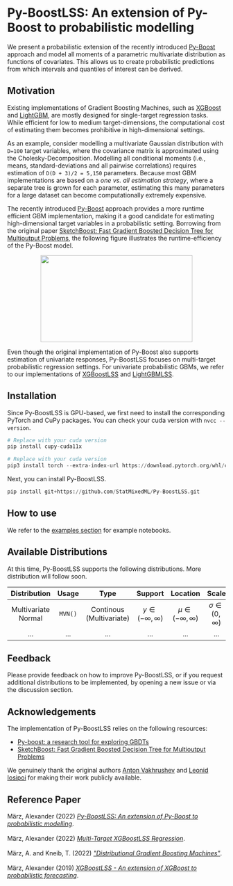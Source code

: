 # Py-BoostLSS: An extension of Py-Boost to probabilistic modelling

We present a probabilistic extension of the recently introduced [Py-Boost](https://github.com/sb-ai-lab/Py-Boost) approach and model all moments of a parametric multivariate distribution as functions of covariates. This allows us to create probabilistic predictions from which intervals and quantiles of interest can be derived. 

## Motivation

Existing implementations of Gradient Boosting Machines, such as [XGBoost](https://github.com/dmlc/xgboost) and [LightGBM](https://github.com/microsoft/LightGBM), are mostly designed for single-target regression tasks. While efficient for low to medium target-dimensions, the computational cost of estimating them becomes prohibitive in high-dimensional settings. 

As an example, consider modelling a multivariate Gaussian distribution with `D=100` target variables, where the covariance matrix is approximated using the Cholesky-Decomposition. Modelling all conditional moments (i.e., means, standard-deviations and all pairwise correlations) requires estimation of `D(D + 3)/2 = 5,150` parameters. Because most GBM implementations are based on a *one vs. all estimation strategy*, where a separate tree is grown for each parameter, estimating this many parameters for a large dataset can become computationally extremely expensive. 

The recently introduced [Py-Boost](https://github.com/sb-ai-lab/Py-Boost) approach provides a more runtime efficient GBM implementation, making it a good candidate for estimating high-dimensional target variables in a probabilistic setting. Borrowing from the original paper [SketchBoost: Fast Gradient Boosted Decision Tree for Multioutput Problems](https://openreview.net/forum?id=WSxarC8t-T), the following figure illustrates the runtime-efficiency of the Py-Boost model.

<p align="center">
<img src="https://user-images.githubusercontent.com/41187941/205011855-0e06247f-609f-4c12-9c53-9e00df91b2d9.png" width="350" height="200" />
</p>

Even though the original implementation of Py-Boost also supports estimation of univariate responses, Py-BoostLSS focuses on multi-target probabilistic regression settings. For univariate probabilistic GBMs, we refer to our implementations of [XGBoostLSS](https://github.com/StatMixedML/XGBoostLSS) and [LightGBMLSS](https://github.com/StatMixedML/LightGBMLSS).

## Installation

Since Py-BoostLSS is GPU-based, we first need to install the corresponding PyTorch and CuPy packages. You can check your cuda version with `nvcc --version`.

```python
# Replace with your cuda version
pip install cupy-cuda11x

# Replace with your cuda version
pip3 install torch --extra-index-url https://download.pytorch.org/whl/cu11x
```

Next, you can install Py-BoostLSS.

```python
pip install git+https://github.com/StatMixedML/Py-BoostLSS.git 
```

## How to use
We refer to the [examples section](https://github.com/StatMixedML/Py-BoostLSS/tree/main/examples) for example notebooks.

## Available Distributions
At this time, Py-BoostLSS supports the following distributions. More distribution will follow soon.

| Distribution         | Usage   |Type                               | Support                   | Location                   | Scale                      | Shape | Correlation          |
| :------------------: | :------:|:--------------------------------: | :-----------------------: | :------------------------: | :------------------------: | :---: | :-------------------:| 
| Multivariate Normal  | `MVN()` | Continous <br /> (Multivariate)   | $y \in (-\infty,\infty)$  | $\mu \in (-\infty,\infty)$ | $\sigma \in (0,\infty)$    | None  | $\rho \in [-1,1]$    |
|     ...              |  ...    |      ...                          |    ...                    |     ...                    |       ...                  |  ...  |  ...                 |




## Feedback
Please provide feedback on how to improve Py-BoostLSS, or if you request additional distributions to be implemented, by opening a new issue or via the discussion section.


## Acknowledgements

The implementation of Py-BoostLSS relies on the following resources:

- [Py-boost: a research tool for exploring GBDTs](https://github.com/sb-ai-lab/Py-Boost)
- [SketchBoost: Fast Gradient Boosted Decision Tree for Multioutput Problems](https://openreview.net/forum?id=WSxarC8t-T)

We genuinely thank the original authors [Anton Vakhrushev](https://www.kaggle.com/btbpanda) and [Leonid Iosipoi](http://iosipoi.com/) for making their work publicly available. 

## Reference Paper
März, Alexander (2022) [*Py-BoostLSS: An extension of Py-Boost to probabilistic modelling*](). <br/>
<br />
März, Alexander (2022) [*Multi-Target XGBoostLSS Regression*](https://arxiv.org/abs/2210.06831). <br/>
<br />
März, A. and Kneib, T. (2022) [*"Distributional Gradient Boosting Machines"*](https://arxiv.org/abs/2204.00778). <br/>
<br />
März, Alexander (2019) [*XGBoostLSS - An extension of XGBoost to probabilistic forecasting*](https://arxiv.org/abs/1907.03178).

